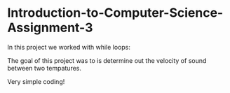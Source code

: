 # Introduction-to-Computer-Science-Assignment-3

In this project we worked with while loops:

The goal of this project was to is determine out the velocity of sound between two tempatures.

Very simple coding!
